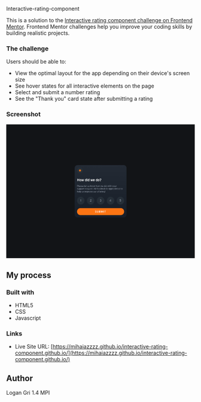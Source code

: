 Interactive-rating-component

This is a solution to the [Interactive rating component challenge on Frontend Mentor](https://www.frontendmentor.io/challenges/interactive-rating-component-koxpeBUmI). Frontend Mentor challenges help you improve your coding skills by building realistic projects. 


### The challenge

Users should be able to:

- View the optimal layout for the app depending on their device's screen size
- See hover states for all interactive elements on the page
- Select and submit a number rating
- See the "Thank you" card state after submitting a rating

### Screenshot

![](./screenshot.jpg)

## My process

### Built with

- HTML5 
- CSS
- Javascript


### Links
- Live Site URL: [https://mihaiazzzz.github.io/interactive-rating-component.github.io/](https://mihaiazzzz.github.io/interactive-rating-component.github.io/)

## Author

Logan Gri 1.4 MPI
